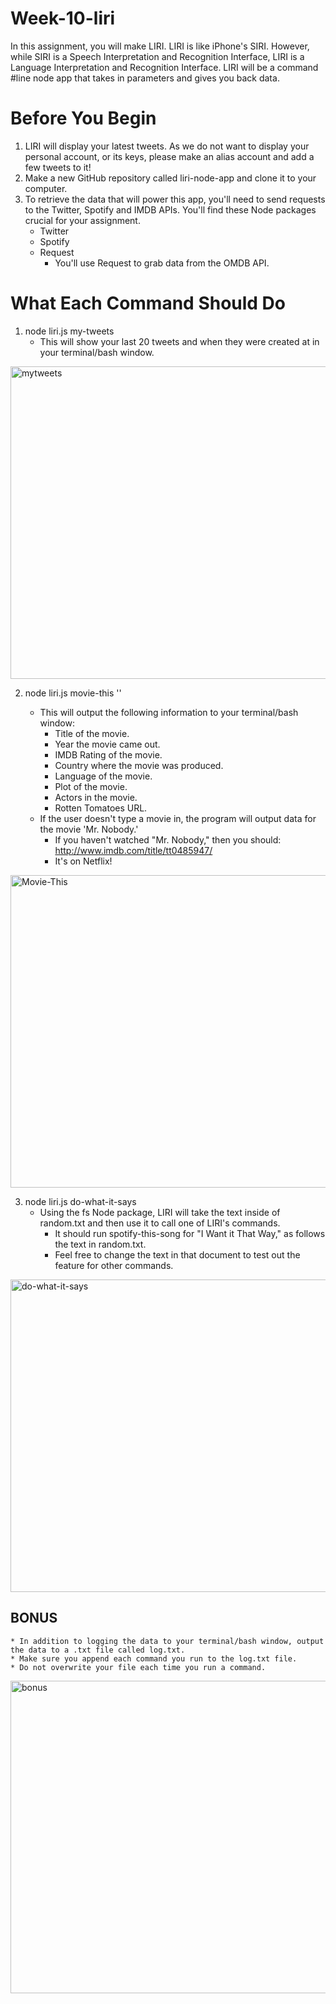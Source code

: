 # Week-10-liri

In this assignment, you will make LIRI. LIRI is like iPhone's SIRI. However, while SIRI is a Speech Interpretation and Recognition Interface, LIRI is a Language Interpretation and Recognition Interface. LIRI will be a command #line node app that takes in parameters and gives you back data.

# Before You Begin

1. LIRI will display your latest tweets. As we do not want to display your personal account, or its keys, please make an alias account and add a few tweets to it!
2. Make a new GitHub repository called liri-node-app and clone it to your computer.
3. To retrieve the data that will power this app, you'll need to send requests to the Twitter, Spotify and IMDB APIs. You'll find these Node packages crucial for your assignment.
	* Twitter
	* Spotify
	* Request
		- You'll use Request to grab data from the OMDB API.

# What Each Command Should Do
1. node liri.js my-tweets
	* This will show your last 20 tweets and when they were created at in your terminal/bash window.

<img width="800" height="500" alt="mytweets" src="https://kbowen200247.github.io/week-10-liri/images/my-tweets.png">

2. node liri.js movie-this '<movie name here>'
	* This will output the following information to your terminal/bash window:
		- Title of the movie.
		- Year the movie came out.
		- IMDB Rating of the movie.
		- Country where the movie was produced.
		- Language of the movie.
		- Plot of the movie.
		- Actors in the movie.
		- Rotten Tomatoes URL.
	* If the user doesn't type a movie in, the program will output data for the movie 'Mr. Nobody.'
		- If you haven't watched "Mr. Nobody," then you should: http://www.imdb.com/title/tt0485947/
		- It's on Netflix!


<img width="800" height="500" alt="Movie-This" src="https://kbowen200247.github.io/week-10-liri/images/movie-this.png">

3. node liri.js do-what-it-says
	* Using the fs Node package, LIRI will take the text inside of random.txt and then use it to call one of LIRI's commands.
		- It should run spotify-this-song for "I Want it That Way," as follows the text in random.txt.
		- Feel free to change the text in that document to test out the feature for other commands.

<img width="800" height="500" alt="do-what-it-says" src="https://kbowen200247.github.io/week-10-liri/images/do_what_it_says.png">

## BONUS
	* In addition to logging the data to your terminal/bash window, output the data to a .txt file called log.txt.
	* Make sure you append each command you run to the log.txt file. 
	* Do not overwrite your file each time you run a command.

<img width="800" height="500" alt="bonus" src="https://kbowen200247.github.io/week-10-liri/images/log_txt.png">
